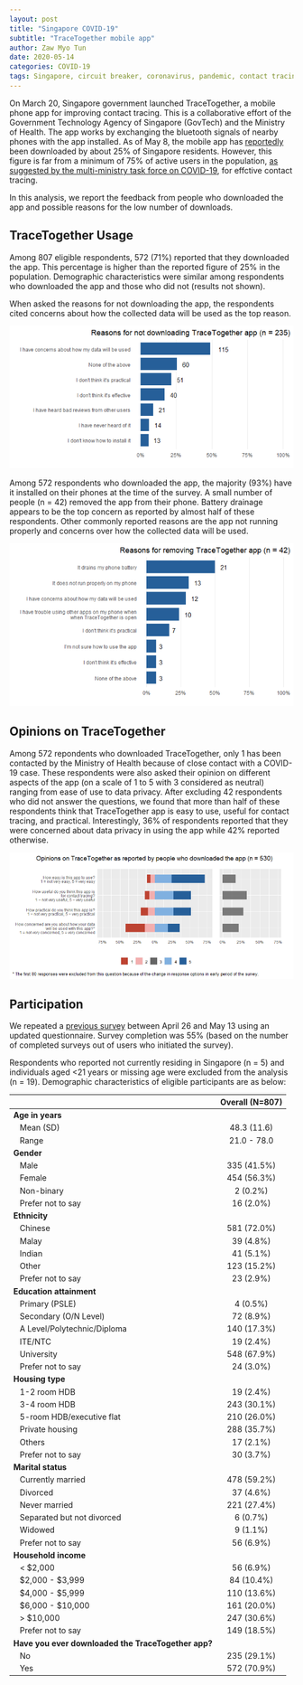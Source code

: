 ```yaml
---
layout: post
title: "Singapore COVID-19"
subtitle: "TraceTogether mobile app"
author: Zaw Myo Tun
date: 2020-05-14
categories: COVID-19
tags: Singapore, circuit breaker, coronavirus, pandemic, contact tracing, TraceTogether
---
```


On March 20, Singapore government launched TraceTogether, a mobile phone
app for improving contact tracing. This is a collaborative effort of the
Government Technology Agency of Singapore (GovTech) and the Ministry of
Health. The app works by exchanging the bluetooth signals of nearby
phones with the app installed. As of May 8, the mobile app has
[reportedly](https://www.todayonline.com/singapore/given-low-adoption-rate-tracetogether-experts-suggest-merging-safeentry-or-other-apps)
been downloaded by about 25% of Singapore residents. However, this
figure is far from a minimum of 75% of active users in the population,
[as suggested by the multi-ministry task force on
COVID-19](https://www.straitstimes.com/singapore/no-other-way-but-to-make-use-of-tracetogether-mandatory?login=true&close=true),
for effctive contact tracing.

In this analysis, we report the feedback from people who downloaded the
app and possible reasons for the low number of downloads.

TraceTogether Usage
-------------------

Among 807 eligible respondents, 572 (71%) reported that they downloaded
the app. This percentage is higher than the reported figure of 25% in
the population. Demographic characteristics were similar among
respondents who downloaded the app and those who did not (results not
shown).

When asked the reasons for not downloading the app, the respondents
cited concerns about how the collected data will be used as the top
reason.

<p><img src="/assets/2020-05-14-covid19_tracetogether_files/figure-markdown_github/unnamed-chunk-4-1.png" alt="Location visits" /></p>

Among 572 respondents who downloaded the app, the majority (93%) have it
installed on their phones at the time of the survey. A small number of
people (n = 42) removed the app from their phone. Battery drainage
appears to be the top concern as reported by almost half of these
respondents. Other commonly reported reasons are the app not running
properly and concerns over how the collected data will be used.

<p><img src="/assets/2020-05-14-covid19_tracetogether_files/figure-markdown_github/unnamed-chunk-6-1.png" alt="Location visits" /></p>

Opinions on TraceTogether
-------------------------

Among 572 repondents who downloaded TraceTogether, only 1 has been
contacted by the Ministry of Health because of close contact with a
COVID-19 case. These respondents were also asked their opinion on
different aspects of the app (on a scale of 1 to 5 with 3 considered as
neutral) ranging from ease of use to data privacy. After excluding 42
respondents who did not answer the questions, we found that more than
half of these respondents think that TraceTogether app is easy to use,
useful for contact tracing, and practical. Interestingly, 36% of
respondents reported that they were concerned about data privacy in
using the app while 42% reported otherwise.

<p><img src="/assets/2020-05-14-covid19_tracetogether_files/figure-markdown_github/unnamed-chunk-8-1.png" alt="Location visits" /></p>

Participation
-------------

We repeated a [previous
survey](https://nussling.github.io/2020-04-14-covid19_circuitbreaker_contactpatterns/)
between April 26 and May 13 using an updated questionnaire. Survey
completion was 55% (based on the number of completed surveys out of
users who initiated the survey).

Respondents who reported not currently residing in Singapore (n = 5) and
individuals aged \<21 years or missing age were excluded from the
analysis (n = 19). Demographic characteristics of eligible participants
are as below:

|                                                     | Overall (N=807) |
|:----------------------------------------------------|:---------------:|
| **Age in years**                                    |                 |
|    Mean (SD)                                        |   48.3 (11.6)   |
|    Range                                            |   21.0 - 78.0   |
| **Gender**                                          |                 |
|    Male                                             |   335 (41.5%)   |
|    Female                                           |   454 (56.3%)   |
|    Non-binary                                       |     2 (0.2%)    |
|    Prefer not to say                                |    16 (2.0%)    |
| **Ethnicity**                                       |                 |
|    Chinese                                          |   581 (72.0%)   |
|    Malay                                            |    39 (4.8%)    |
|    Indian                                           |    41 (5.1%)    |
|    Other                                            |   123 (15.2%)   |
|    Prefer not to say                                |    23 (2.9%)    |
| **Education attainment**                            |                 |
|    Primary (PSLE)                                   |     4 (0.5%)    |
|    Secondary (O/N Level)                            |    72 (8.9%)    |
|    A Level/Polytechnic/Diploma                      |   140 (17.3%)   |
|    ITE/NTC                                          |    19 (2.4%)    |
|    University                                       |   548 (67.9%)   |
|    Prefer not to say                                |    24 (3.0%)    |
| **Housing type**                                    |                 |
|    1-2 room HDB                                     |    19 (2.4%)    |
|    3-4 room HDB                                     |   243 (30.1%)   |
|    5-room HDB/executive flat                        |   210 (26.0%)   |
|    Private housing                                  |   288 (35.7%)   |
|    Others                                           |    17 (2.1%)    |
|    Prefer not to say                                |    30 (3.7%)    |
| **Marital status**                                  |                 |
|    Currently married                                |   478 (59.2%)   |
|    Divorced                                         |    37 (4.6%)    |
|    Never married                                    |   221 (27.4%)   |
|    Separated but not divorced                       |     6 (0.7%)    |
|    Widowed                                          |     9 (1.1%)    |
|    Prefer not to say                                |    56 (6.9%)    |
| **Household income**                                |                 |
|    \< $2,000                                        |    56 (6.9%)    |
|    $2,000 - $3,999                                  |    84 (10.4%)   |
|    $4,000 - $5,999                                  |   110 (13.6%)   |
|    $6,000 - $10,000                                 |   161 (20.0%)   |
|    \> $10,000                                       |   247 (30.6%)   |
|    Prefer not to say                                |   149 (18.5%)   |
| **Have you ever downloaded the TraceTogether app?** |                 |
|    No                                               |   235 (29.1%)   |
|    Yes                                              |   572 (70.9%)   |
